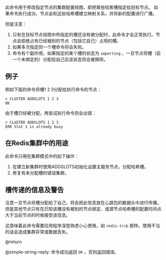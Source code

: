 此命令用于修改指定节点的集群配置视图，即把某些哈希槽指定给目标节点。
如果命令执行成功，节点会和这些哈希槽建立映射关系，并将新的配置进行广播。

但是注意：

1. 只有在目标节点视图中所指定的槽还没有被分配时，此命令才会正常执行。节点会拒绝占有已经被别的节点（包括它自己）占用的槽。
2. 如果多次指定同一个槽命令将会失败。
3. 命令有个副作用，如果指定的某个槽的状态为 `importing` ，一旦节点将槽（前一个未绑定的）分配给自己后该状态将会被擦除。

## 例子

例如下面的命令将槽1 2 3分配给执行命令的节点：

    > CLUSTER ADDSLOTS 1 2 3
    OK

由于槽已经被分配，再尝试执行命令则会出错：

    > CLUSTER ADDSLOTS 1 2 3
    ERR Slot 1 is already busy

## 在Redis集群中的用途

此命令只用在集群模式中的如下操作：

1. 在建立新集群时使用ADDSLOTS初始化设置主服务节点，分配哈希槽。
2. 修复有未分配槽的错误集群。

## 槽传递的信息及警告

注意一旦节点将槽分配给了自己，将会把此信息放在心跳包的数据头中进行传播。
但是其他节点只有在已知该槽没有被别的节点绑定、或源节点哈希槽的配置时间点大于当前节点的时候接受该信息。

这意味着此命令需要应用程序深思熟虑小心使用，如 `redis-trib` 那样。使用不当的话会造成集群异常或数据丢失。

@return

@simple-string-reply: 命令成功返回 `OK` ，否则返回错误。
